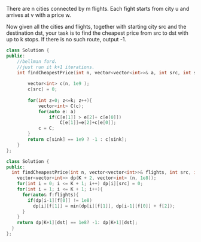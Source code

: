 There are n cities connected by m flights. Each fight starts from city u and arrives at v with a price w.

Now given all the cities and flights, together with starting city src and the destination dst, your task is to find the cheapest price from src to dst with up to k stops. If there is no such route, output -1.

```c++
class Solution {
public:
    //bellman ford.
    //just run it k+1 iterations.
    int findCheapestPrice(int n, vector<vector<int>>& a, int src, int sink, int k) {
        
        vector<int> c(n, 1e9 );
        c[src] = 0;
        
        for(int z=0; z<=k; z++){
            vector<int> C(c);
            for(auto e: a)
                if(C[e[1]] > e[2]+ c[e[0]])
                    C[e[1]]=e[2]+c[e[0]];
            c = C;
        }
        return c[sink] == 1e9 ? -1 : c[sink];
    }
};
```
```c++
class Solution {
public:
  int findCheapestPrice(int n, vector<vector<int>>& flights, int src, int dst, int K) {
    vector<vector<int>> dp(K + 2, vector<int> (n, 1e8));
    for(int i = 0; i <= K + 1; i++) dp[i][src] = 0;
    for(int i = 1; i <= K + 1; i++){
      for(auto& f:flights){
        if(dp[i-1][f[0]] != 1e8)
          dp[i][f[1]] = min(dp[i][f[1]], dp[i-1][f[0]] + f[2]);
      }
    }
    return dp[K+1][dst] == 1e8? -1: dp[K+1][dst];
  }
};
```

